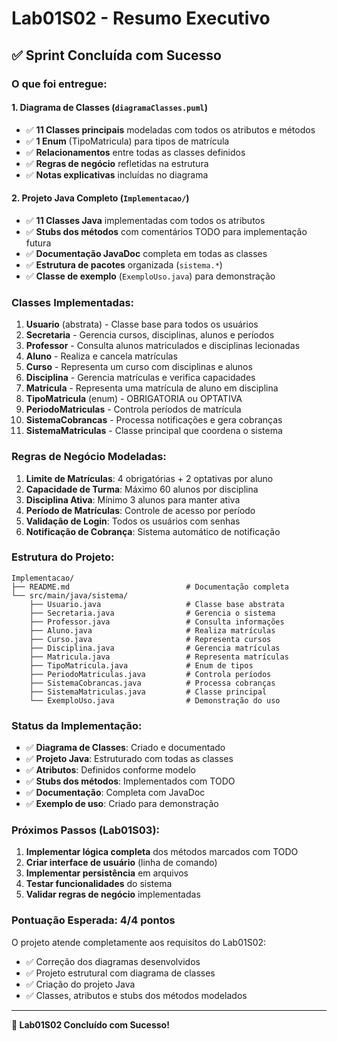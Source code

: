 # Lab01S02 - Resumo Executivo

## ✅ Sprint Concluída com Sucesso

### O que foi entregue:

#### 1. **Diagrama de Classes** (`diagramaClasses.puml`)
- ✅ **11 Classes principais** modeladas com todos os atributos e métodos
- ✅ **1 Enum** (TipoMatricula) para tipos de matrícula
- ✅ **Relacionamentos** entre todas as classes definidos
- ✅ **Regras de negócio** refletidas na estrutura
- ✅ **Notas explicativas** incluídas no diagrama

#### 2. **Projeto Java Completo** (`Implementacao/`)
- ✅ **11 Classes Java** implementadas com todos os atributos
- ✅ **Stubs dos métodos** com comentários TODO para implementação futura
- ✅ **Documentação JavaDoc** completa em todas as classes
- ✅ **Estrutura de pacotes** organizada (`sistema.*`)
- ✅ **Classe de exemplo** (`ExemploUso.java`) para demonstração

### Classes Implementadas:

1. **Usuario** (abstrata) - Classe base para todos os usuários
2. **Secretaria** - Gerencia cursos, disciplinas, alunos e períodos
3. **Professor** - Consulta alunos matriculados e disciplinas lecionadas
4. **Aluno** - Realiza e cancela matrículas
5. **Curso** - Representa um curso com disciplinas e alunos
6. **Disciplina** - Gerencia matrículas e verifica capacidades
7. **Matricula** - Representa uma matrícula de aluno em disciplina
8. **TipoMatricula** (enum) - OBRIGATORIA ou OPTATIVA
9. **PeriodoMatriculas** - Controla períodos de matrícula
10. **SistemaCobrancas** - Processa notificações e gera cobranças
11. **SistemaMatriculas** - Classe principal que coordena o sistema

### Regras de Negócio Modeladas:

1. **Limite de Matrículas**: 4 obrigatórias + 2 optativas por aluno
2. **Capacidade de Turma**: Máximo 60 alunos por disciplina
3. **Disciplina Ativa**: Mínimo 3 alunos para manter ativa
4. **Período de Matrículas**: Controle de acesso por período
5. **Validação de Login**: Todos os usuários com senhas
6. **Notificação de Cobrança**: Sistema automático de notificação

### Estrutura do Projeto:

```
Implementacao/
├── README.md                          # Documentação completa
└── src/main/java/sistema/
    ├── Usuario.java                   # Classe base abstrata
    ├── Secretaria.java                # Gerencia o sistema
    ├── Professor.java                 # Consulta informações
    ├── Aluno.java                     # Realiza matrículas
    ├── Curso.java                     # Representa cursos
    ├── Disciplina.java                # Gerencia matrículas
    ├── Matricula.java                 # Representa matrículas
    ├── TipoMatricula.java             # Enum de tipos
    ├── PeriodoMatriculas.java         # Controla períodos
    ├── SistemaCobrancas.java          # Processa cobranças
    ├── SistemaMatriculas.java         # Classe principal
    └── ExemploUso.java                # Demonstração do uso
```

### Status da Implementação:

- ✅ **Diagrama de Classes**: Criado e documentado
- ✅ **Projeto Java**: Estruturado com todas as classes
- ✅ **Atributos**: Definidos conforme modelo
- ✅ **Stubs dos métodos**: Implementados com TODO
- ✅ **Documentação**: Completa com JavaDoc
- ✅ **Exemplo de uso**: Criado para demonstração

### Próximos Passos (Lab01S03):

1. **Implementar lógica completa** dos métodos marcados com TODO
2. **Criar interface de usuário** (linha de comando)
3. **Implementar persistência** em arquivos
4. **Testar funcionalidades** do sistema
5. **Validar regras de negócio** implementadas

### Pontuação Esperada: 4/4 pontos

O projeto atende completamente aos requisitos do Lab01S02:
- ✅ Correção dos diagramas desenvolvidos
- ✅ Projeto estrutural com diagrama de classes
- ✅ Criação do projeto Java
- ✅ Classes, atributos e stubs dos métodos modelados

---

**🎉 Lab01S02 Concluído com Sucesso!**
